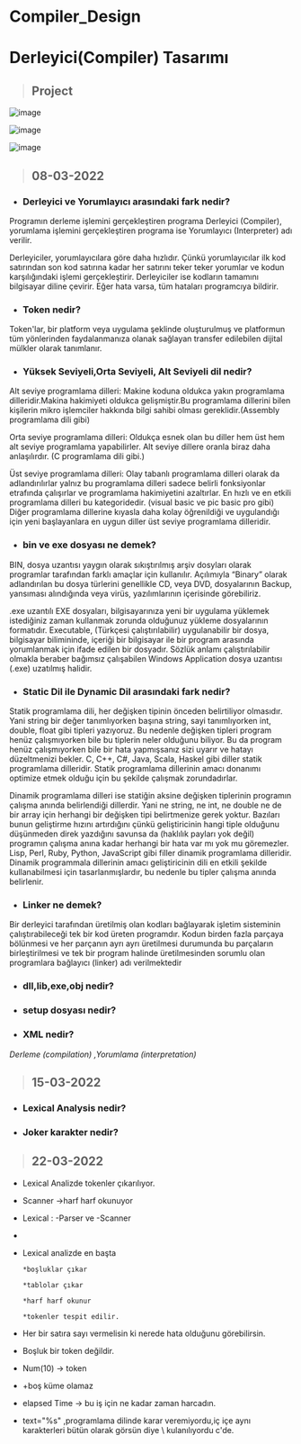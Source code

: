# Compiler_Design


# Derleyici(Compiler) Tasarımı

>## Project

![image](https://user-images.githubusercontent.com/61595808/169250874-5458fa8f-5a85-47f7-b25e-8fc6f5369c9a.png)

![image](https://user-images.githubusercontent.com/61595808/169315015-96e1c001-fb7f-455e-b7ad-85c5f7ccc27d.png)

![image](https://user-images.githubusercontent.com/61595808/169346485-bbd73630-d7c9-4468-b457-d21ec8155c3e.png)



> ## 08-03-2022

- ### Derleyici ve Yorumlayıcı arasındaki fark nedir?

Programın derleme işlemini gerçekleştiren programa Derleyici (Compiler), yorumlama işlemini gerçekleştiren programa ise Yorumlayıcı (Interpreter) adı verilir.

Derleyiciler, yorumlayıcılara göre daha hızlıdır. Çünkü yorumlayıcılar ilk kod satırından son kod satırına kadar her satırını teker teker yorumlar ve kodun karşılığındaki işlemi gerçekleştirir. Derleyiciler ise kodların tamamını bilgisayar diline çevirir. Eğer hata varsa, tüm hataları programcıya bildirir.


- ### Token nedir?

Token'lar, bir platform veya uygulama şeklinde oluşturulmuş ve platformun tüm yönlerinden faydalanmanıza olanak sağlayan transfer edilebilen dijital mülkler olarak tanımlanır.

- ### Yüksek Seviyeli,Orta Seviyeli, Alt Seviyeli dil nedir?

Alt seviye programlama dilleri: Makine koduna oldukca yakın programlama dilleridir.Makina hakimiyeti oldukca gelişmiştir.Bu programlama dillerini bilen kişilerin mikro işlemciler hakkında bilgi sahibi olması gereklidir.(Assembly programlama dili gibi)

Orta seviye programlama dilleri: Oldukça esnek olan bu diller hem üst hem alt seviye programlama yapabilirler. Alt seviye dillere oranla biraz daha anlaşılırdır. (C programlama dili gibi.)

Üst seviye programlama dilleri: Olay tabanlı programlama dilleri olarak da adlandırılırlar yalnız bu programlama dilleri sadece belirli fonksiyonlar etrafında çalışırlar ve programlama hakimiyetini azaltırlar. En hızlı ve en etkili programlama dilleri bu kategoridedir. (visual basic ve pic basic pro gibi) Diğer programlama dillerine kıyasla daha kolay öğrenildiği ve uygulandığı için yeni başlayanlara en uygun diller üst seviye programlama dilleridir.

- ### bin ve exe dosyası ne demek?

BIN, dosya uzantısı yaygın olarak sıkıştırılmış arşiv dosyları olarak programlar tarafından farklı amaçlar için kullanılır. Açılımıyla “Binary” olarak adlandırılan bu dosya türlerini genellikle CD, veya DVD, dosyalarının Backup, yansıması alındığında veya virüs, yazılımlarının içerisinde görebiliriz.

.exe uzantılı EXE dosyaları, bilgisayarınıza yeni bir uygulama yüklemek istediğiniz zaman kullanmak zorunda olduğunuz yükleme dosyalarının formatıdır.
Executable, (Türkçesi çalıştırılabilir) uygulanabilir bir dosya, bilgisayar bilimininde, içeriği bir bilgisayar ile bir program arasında yorumlanmak için ifade edilen bir dosyadır. Sözlük anlamı çalıştırılabilir olmakla beraber bağımsız çalışabilen Windows Application dosya uzantısı (.exe) uzatılmış halidir.

- ### Static Dil ile Dynamic Dil arasındaki fark nedir?

Statik programlama dili, her değişken tipinin önceden belirtiliyor olmasıdır. Yani string bir değer tanımlıyorken başına string, sayi tanımlıyorken int, double, float gibi tipleri yazıyoruz. Bu nedenle değişken tipleri program henüz çalışmıyorken bile bu tiplerin neler olduğunu biliyor. Bu da program henüz çalışmıyorken bile bir hata yapmışsanız sizi uyarır ve hatayı düzeltmenizi bekler.
C, C++, C#, Java, Scala, Haskel gibi diller statik programlama dilleridir.
Statik programlama dillerinin amacı donanımı optimize etmek olduğu için bu şekilde çalışmak zorundadırlar.


Dinamik programlama dilleri ise statiğin aksine değişken tiplerinin programın çalışma anında belirlendiği dillerdir. Yani ne string, ne int, ne double ne de bir array için herhangi bir değişken tipi belirtmenize gerek yoktur. Bazıları bunun geliştirme hızını artırdığını çünkü geliştiricinin hangi tiple olduğunu düşünmeden direk yazdığını savunsa da (haklılık payları yok değil) programın çalışma anına kadar herhangi bir hata var mı yok mu göremezler.
Lisp, Perl, Ruby, Python, JavaScript gibi filler dinamik programlama dilleridir.
Dinamik programmala dillerinin amacı geliştiricinin dili en etkili şekilde kullanabilmesi için tasarlanmışlardır, bu nedenle bu tipler çalışma anında belirlenir.

- ### Linker ne demek?

Bir derleyici tarafından üretilmiş olan kodları bağlayarak işletim sisteminin çalıştırabileceği tek bir kod üreten programdır.
Kodun birden fazla parçaya bölünmesi ve her parçanın ayrı ayrı üretilmesi durumunda bu parçaların birleştirilmesi ve tek bir program halinde üretilmesinden sorumlu olan programlara bağlayıcı (linker) adı verilmektedir

- ### dll,lib,exe,obj nedir?


- ### setup dosyası nedir?


- ### XML nedir?

_Derleme (compilation) ,Yorumlama (interpretation)_

> ## 15-03-2022

- ### Lexical Analysis nedir?

- ### Joker karakter nedir?


> ## 22-03-2022

- Lexical Analizde tokenler çıkarılıyor.

- Scanner ->harf harf okunuyor

- Lexical : -Parser ve -Scanner
- 
- Lexical analizde en başta

      *boşluklar çıkar
      
      *tablolar çıkar
      
      *harf harf okunur
      
      *tokenler tespit edilir.

- Her bir satıra sayı vermelisin ki nerede hata olduğunu görebilirsin.

- Boşluk bir token değildir.

- Num(10) -> token

- +boş küme olamaz

- elapsed Time -> bu iş için ne kadar zaman harcadın.

- text=\"%s\" ,programlama dilinde karar veremiyordu,iç içe aynı karakterleri bütün olarak görsün diye \\ kulanılıyordu c'de.

























